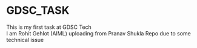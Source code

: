 # GDSC_TASK
This is my first task at GDSC Tech
<br>
I am Rohit Gehlot (AIML) uploading from Pranav Shukla Repo due to some technical issue
